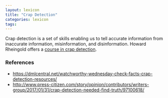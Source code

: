 ```yaml
---
layout: lexicon
title: "Crap Detection"
categories: lexicon
tags:  
---
```


Crap detection is a set of skills enabling us to tell accurate information from inaccurate information, misinformation, and disinformation. Howard Rheingold offers a [course in crap detection](http://rheingold.com/2013/crap-detection-mini-course/).

### References 

+ <https://dmlcentral.net/watchworthy-wednesday-check-facts-crap-detection-resources/>
+ <http://www.press-citizen.com/story/opinion/contributors/writers-group/2017/01/31/crap-detection-needed-find-truth/97100618/>
